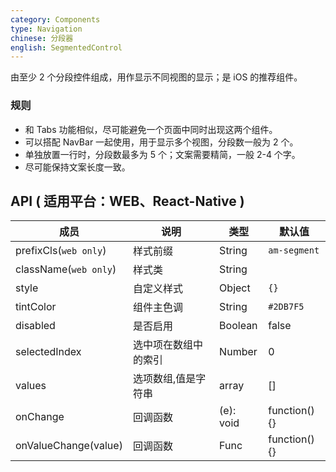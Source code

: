 ```yaml
---
category: Components
type: Navigation
chinese: 分段器
english: SegmentedControl
---
```



由至少 2 个分段控件组成，用作显示不同视图的显示；是 iOS 的推荐组件。

### 规则
- 和 Tabs 功能相似，尽可能避免一个页面中同时出现这两个组件。
- 可以搭配 NavBar 一起使用，用于显示多个视图，分段数一般为 2 个。
- 单独放置一行时，分段数最多为 5 个；文案需要精简，一般 2-4 个字。
- 尽可能保持文案长度一致。


## API ( 适用平台：WEB、React-Native )

| 成员        | 说明           | 类型               | 默认值       |
|------------|----------------|--------------------|--------------|
| prefixCls(`web only`)  | 样式前缀        | String |  `am-segment`  |
| className(`web only`) | 样式类        | String |    |
| style | 自定义样式        | Object | `{}`   |
| tintColor  | 组件主色调        | String |  `#2DB7F5`  |
| disabled  | 是否启用        | Boolean |  false  |
| selectedIndex  | 选中项在数组中的索引        | Number |  0  |
| values  | 选项数组,值是字符串        | array |  []  |
| onChange    |    回调函数     | (e): void |  function(){}  |
| onValueChange(value)    |    回调函数     | Func |  function(){}  |

